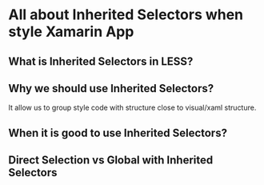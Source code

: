# All about Inherited Selectors when style Xamarin App

## What is Inherited Selectors in LESS?

## Why we should use Inherited Selectors?

It allow us to group style code with structure close to visual/xaml structure.


## When it is good to use Inherited Selectors?

## Direct Selection vs Global with Inherited Selectors
